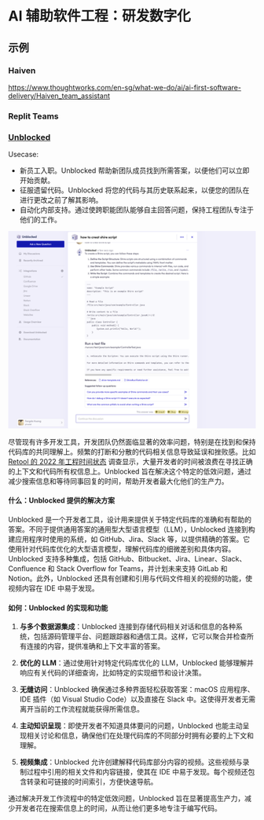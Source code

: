 # AI 辅助软件工程：研发数字化

## 示例

### Haiven

https://www.thoughtworks.com/en-sg/what-we-do/ai/ai-first-software-delivery/Haiven_team_assistant

### Replit Teams 

### [Unblocked](https://getunblocked.com/)

Usecase:

- 新员工入职。Unblocked 帮助新团队成员找到所需答案，以便他们可以立即开始贡献。
- 征服遗留代码。Unblocked 将您的代码与其历史联系起来，以便您的团队在进行更改之前了解其影响。
- 自动化内部支持。通过使跨职能团队能够自主回答问题，保持工程团队专注于他们的工作。

![Knowledge Management](images/knowledge-management.png)

尽管现有许多开发工具，开发团队仍然面临显著的效率问题，特别是在找到和保持代码库的共同理解上。频繁的打断和分散的代码相关信息导致延误和挫败感。比如
[Retool 的 2022 年工程时间状态](https://retool.com/reports/state-of-engineering-time-2022)
调查显示，大量开发者的时间被浪费在寻找正确的上下文和代码所有权信息上。Unblocked
旨在解决这个特定的低效问题，通过减少搜索信息和等待同事回复的时间，帮助开发者最大化他们的生产力。

#### 什么：Unblocked 提供的解决方案

Unblocked 是一个开发者工具，设计用来提供关于特定代码库的准确和有帮助的答案。不同于提供通用答案的通用型大型语言模型（LLM），Unblocked
连接到构建应用程序时使用的系统，如 GitHub、Jira、Slack 等，以提供精确的答案。它使用针对代码库优化的大型语言模型，理解代码库的细微差别和具体内容。Unblocked
支持多种集成，包括 GitHub、Bitbucket、Jira、Linear、Slack、Confluence 和 Stack Overflow for Teams，并计划未来支持 GitLab 和
Notion。此外，Unblocked 还具有创建和引用与代码文件相关的视频的功能，使视频内容在 IDE 中易于发现。

#### 如何：Unblocked 的实现和功能

1. **与多个数据源集成**：Unblocked 连接到存储代码相关对话和信息的各种系统，包括源码管理平台、问题跟踪器和通信工具。这样，它可以聚合并检查所有连接的内容，提供准确和上下文丰富的答案。

2. **优化的 LLM**：通过使用针对特定代码库优化的 LLM，Unblocked 能够理解并响应有关代码的详细查询，比如特定的实现细节和设计决策。

3. **无缝访问**：Unblocked 确保通过多种界面轻松获取答案：macOS 应用程序、IDE 插件（如 Visual Studio Code）以及直接在 Slack
   中。这使得开发者无需离开当前的工作流程就能获得所需信息。

4. **主动知识呈现**：即使开发者不知道具体要问的问题，Unblocked 也能主动呈现相关讨论和信息，确保他们在处理代码库的不同部分时拥有必要的上下文和理解。

5. **视频集成**：Unblocked 允许创建解释代码库部分内容的视频。这些视频与录制过程中引用的相关文件和内容链接，使其在 IDE
   中易于发现。每个视频还包含转录和可链接的时间索引，方便快速导航。

通过解决开发工作流程中的特定低效问题，Unblocked 旨在显著提高生产力，减少开发者花在搜索信息上的时间，从而让他们更多地专注于编写代码。


